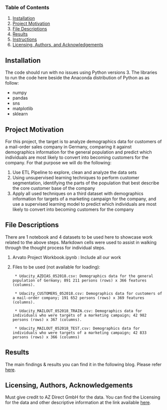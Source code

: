 
### Table of Contents

1. [Installation](#installation)
2. [Project Motivation](#motivation)
3. [File Descriptions](#files)
4. [Results](#results)
5. [Instructions](#instructions)
6. [Licensing, Authors, and Acknowledgements](#licensing)

## Installation <a name="installation"></a>

The code should run with no issues using Python versions 3. The libraries to run the code here beside the Anaconda distribution of Python as as follow:
* numpy
* pandas
* sns
* matplotlib
* sklearn

## Project Motivation<a name="motivation"></a>

For this project, the target is to analyze demographics data for customers of a mail-order sales company in Germany, comparing it against demographics information for the general population and predict which individuals are most likely to convert into becoming customers for the company. For that purpose we will do the following:

1. Use ETL Pipeline to explore, clean and analyze the data sets
2. Using unsupervised learning techniques to perform customer segmentation, identifying the parts of the population that best describe the core customer base of the company
3. Apply all used techniques on a third dataset with demographics information for targets of a marketing campaign for the company, and use a supervised learning model to predict which individuals are most likely to convert into becoming customers for the company


## File Descriptions <a name="files"></a>

There are 1 notebook and 4 datasets to be used here to showcase work related to the above steps. Markdown cells were used to assist in walking through the thought process for individual steps.  
1. Arvato Project Workbook.ipynb : Include all our work
2. Files to be used (not available for loading):

		* Udacity_AZDIAS_052018.csv: Demographics data for the general population of Germany; 891 211 persons (rows) x 366 features (columns).
		
		* Udacity_CUSTOMERS_052018.csv: Demographics data for customers of a mail-order company; 191 652 persons (rows) x 369 features (columns).
		
		* Udacity_MAILOUT_052018_TRAIN.csv: Demographics data for individuals who were targets of a marketing campaign; 42 982 persons (rows) x 367 (columns).
		
		* Udacity_MAILOUT_052018_TEST.csv: Demographics data for individuals who were targets of a marketing campaign; 42 833 persons (rows) x 366 (columns)


## Results<a name="results"></a>

The main findings & results you can find it in the following blog. Please refer [here](https://github.com/ShadyHanafy/Customer-Segmentation-Report-for-Arvato/blob/main/Project_Details.md).

## Licensing, Authors, Acknowledgements<a name="licensing"></a>

Must give credit to AZ Direct GmbH for the data.  You can find the Licensing for the data and other descriptive information at the link available [here](https://viewbkemtrvpm7.udacity-student-workspaces.com/files/terms.pdf). 
